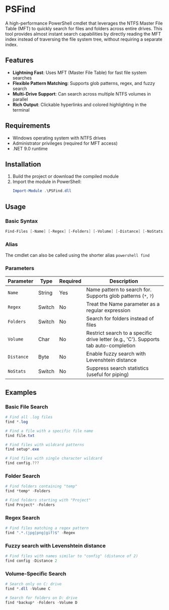 # PSFind

A high-performance PowerShell cmdlet that leverages the NTFS Master File Table (MFT) to quickly search for files and folders across entire drives. 
This tool provides almost instant search capabilities by directly reading the MFT index instead of traversing the file system tree, without requiring a separate index.


## Features

- **Lightning Fast**: Uses MFT (Master File Table) for fast file system searches
- **Flexible Pattern Matching**: Supports glob patterns, regex, and fuzzy search
- **Multi-Drive Support**: Can search across multiple NTFS volumes in parallel
- **Rich Output**: Clickable hyperlinks and colored highlighting in the terminal


## Requirements

- Windows operating system with NTFS drives
- Administrator privileges (required for MFT access)
- .NET 9.0 runtime


## Installation

1. Build the project or download the compiled module
2. Import the module in PowerShell:
   ```powershell
   Import-Module .\PSFind.dll
   ```


## Usage

### Basic Syntax

```powershell
Find-Files [-Name] [-Regex] [-Folders] [-Volume] [-Distance] [-NoStats]
```

### Alias

The cmdlet can also be called using the shorter alias `powershell find`

### Parameters

| Parameter  | Type   | Required | Description                                                                          |
|------------|--------|----------|--------------------------------------------------------------------------------------|
| `Name`     | String | Yes      | Name pattern to search for. Supports glob patterns (`*`, `?`)                        |
| `Regex`    | Switch | No       | Treat the Name parameter as a regular expression                                     |
| `Folders`  | Switch | No       | Search for folders instead of files                                                  |
| `Volume`   | Char   | No       | Restrict search to a specific drive letter (e.g., 'C'). Supports tab auto-completion |
| `Distance` | Byte   | No       | Enable fuzzy search with Levenshtein distance                                        |
| `NoStats`  | Switch | No       | Suppress search statistics (useful for piping)                                       |


## Examples

### Basic File Search

```powershell
# Find all .log files
find *.log

# Find a file with a specific file name
find file.txt

# Find files with wildcard patterns
find setup*.exe

# Find files with single character wildcard
find config.???
```

### Folder Search

```powershell
# Find folders containing "temp"
find *temp* -Folders

# Find folders starting with "Project"
find Project* -Folders
```

### Regex Search

```powershell
# Find files matching a regex pattern
find ".*.(jpg|png|gif)$" -Regex
```

### Fuzzy search with Levenshtein distance

```powershell
# Find files with names similar to "config" (distance of 2)
find config -Distance 2
```

### Volume-Specific Search

```powershell
# Search only on C: drive
find *.dll -Volume C

# Search for folders on D: drive
find *backup* -Folders -Volume D
```
